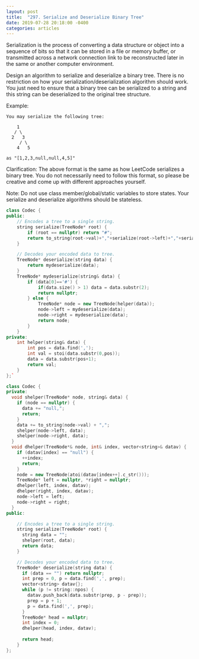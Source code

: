 ```yaml
---
layout: post
title:  "297. Serialize and Deserialize Binary Tree"
date: 2019-07-28 20:18:00 -0400
categories: articles
---
```

Serialization is the process of converting a data structure or object into a sequence of bits so that it can be stored in a file or memory buffer, or transmitted across a network connection link to be reconstructed later in the same or another computer environment.

Design an algorithm to serialize and deserialize a binary tree. There is no restriction on how your serialization/deserialization algorithm should work. You just need to ensure that a binary tree can be serialized to a string and this string can be deserialized to the original tree structure.

Example: 
```
You may serialize the following tree:

    1
   / \
  2   3
     / \
    4   5

as "[1,2,3,null,null,4,5]"
```
Clarification: The above format is the same as how LeetCode serializes a binary tree. You do not necessarily need to follow this format, so please be creative and come up with different approaches yourself.

Note: Do not use class member/global/static variables to store states. Your serialize and deserialize algorithms should be stateless.

```c++
class Codec {
public:
    // Encodes a tree to a single string.
    string serialize(TreeNode* root) {
        if (root == nullptr) return "#";
        return to_string(root->val)+","+serialize(root->left)+","+serialize(root->right);
    }

    // Decodes your encoded data to tree.
    TreeNode* deserialize(string data) {
        return mydeserialize(data);
    }
    TreeNode* mydeserialize(string& data) {
        if (data[0]=='#') {
            if(data.size() > 1) data = data.substr(2);
            return nullptr;
        } else {
            TreeNode* node = new TreeNode(helper(data));
            node->left = mydeserialize(data);
            node->right = mydeserialize(data);
            return node;
        }
    }
private:
    int helper(string& data) {
        int pos = data.find(',');
        int val = stoi(data.substr(0,pos));
        data = data.substr(pos+1);
        return val;
    }
};`
```
```c++
class Codec {
private:
  void shelper(TreeNode* node, string& data) {
    if (node == nullptr) {
      data += "null,";
      return;
    }
    data += to_string(node->val) + ",";
    shelper(node->left, data);
    shelper(node->right, data);
  }
  void dhelper(TreeNode*& node, int& index, vector<string>& datav) {
    if (datav[index] == "null") {
      ++index;
      return;
    }
    node = new TreeNode(atoi(datav[index++].c_str()));
    TreeNode* left = nullptr, *right = nullptr;
    dhelper(left, index, datav);
    dhelper(right, index, datav);
    node->left = left;
    node->right = right;
  }
public:

    // Encodes a tree to a single string.
    string serialize(TreeNode* root) {
      string data = "";
      shelper(root, data);
      return data;
    }

    // Decodes your encoded data to tree.
    TreeNode* deserialize(string data) {
      if (data == "") return nullptr;
      int prep = 0, p = data.find(',', prep);
      vector<string> datav{};
      while (p != string::npos) {
        datav.push_back(data.substr(prep, p - prep));
        prep = p + 1;
        p = data.find(',', prep);
      }
      TreeNode* head = nullptr;
      int index = 0;
      dhelper(head, index, datav);
      
      return head;
    }
};
```